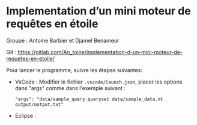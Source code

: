 # Implementation d’un mini moteur de requêtes en étoile

Groupe : Antoine Barbier et Djamel Benameur

Git : https://gitlab.com/An_toine/implementation-d-un-mini-moteur-de-requetes-en-etoile/




Pour lancer le programme, suivre les étapes suivantes:

+ VsCode : Modifier le fichier ```.vscode/launch.json```, placer les options dans "args" comme dans l'exemple suivant : 
    ```
    "args": "data/sample_query.queryset data/sample_data.nt output/output.txt"
    ```
+ Eclipse : 

